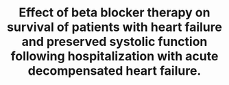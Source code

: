 ---
layout: page
header: no
#
# Content
#
subheadline: "Recent Publication"
title: "Effect of beta blocker therapy on survival of patients with heart failure and preserved systolic function following hospitalization with acute decompensated heart failure.
"
teaser: "Effect of beta blocker therapy on survival of patients with heart failure and preserved systolic function following hospitalization with acute decompensated heart failure.
"
categories: [Publications]
tags: [Cardiology]
---